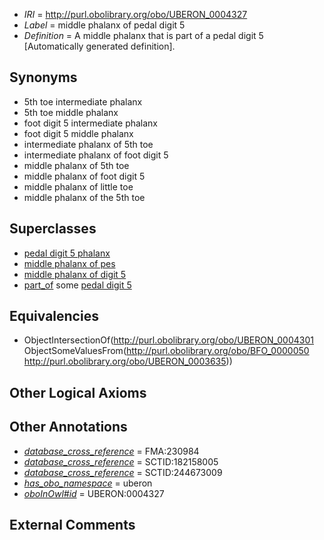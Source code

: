  * *IRI* = http://purl.obolibrary.org/obo/UBERON_0004327
 * *Label* = middle phalanx of pedal digit 5
 * *Definition* = A middle phalanx that is part of a pedal digit 5 [Automatically generated definition].

## Synonyms

 * 5th toe intermediate phalanx
 * 5th toe middle phalanx
 * foot digit 5 intermediate phalanx
 * foot digit 5 middle phalanx
 * intermediate phalanx of 5th toe
 * intermediate phalanx of foot digit 5
 * middle phalanx of 5th toe
 * middle phalanx of foot digit 5
 * middle phalanx of little toe
 * middle phalanx of the 5th toe

## Superclasses

 * [pedal digit 5 phalanx](../../UBERON/63/UBERON_0003863.md)
 * [middle phalanx of pes](../../UBERON/66/UBERON_0003866.md)
 * [middle phalanx of digit 5](../../UBERON/91/UBERON_0014491.md)
 * [part_of](../../BFO/50/BFO_0000050.md) some [pedal digit 5](../../UBERON/35/UBERON_0003635.md)

## Equivalencies

 * ObjectIntersectionOf(<http://purl.obolibrary.org/obo/UBERON_0004301> ObjectSomeValuesFrom(<http://purl.obolibrary.org/obo/BFO_0000050> <http://purl.obolibrary.org/obo/UBERON_0003635>))

## Other Logical Axioms


## Other Annotations

 * *[database_cross_reference](../../ef/oboInOwl#hasDbXref.md)* = FMA:230984
 * *[database_cross_reference](../../ef/oboInOwl#hasDbXref.md)* = SCTID:182158005
 * *[database_cross_reference](../../ef/oboInOwl#hasDbXref.md)* = SCTID:244673009
 * *[has_obo_namespace](../../ce/oboInOwl#hasOBONamespace.md)* = uberon
 * *[oboInOwl#id](../../id/oboInOwl#id.md)* = UBERON:0004327

## External Comments

